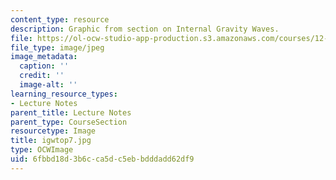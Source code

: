 ```yaml
---
content_type: resource
description: Graphic from section on Internal Gravity Waves.
file: https://ol-ocw-studio-app-production.s3.amazonaws.com/courses/12-802-wave-motions-in-the-ocean-and-atmosphere-spring-2004/6fbbd18d3b6cca5dc5ebbdddadd62df9_igwtop7.jpg
file_type: image/jpeg
image_metadata:
  caption: ''
  credit: ''
  image-alt: ''
learning_resource_types:
- Lecture Notes
parent_title: Lecture Notes
parent_type: CourseSection
resourcetype: Image
title: igwtop7.jpg
type: OCWImage
uid: 6fbbd18d-3b6c-ca5d-c5eb-bdddadd62df9
---
```

